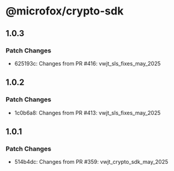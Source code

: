 # @microfox/crypto-sdk

## 1.0.3

### Patch Changes

- 625193c: Changes from PR #416: vwjt_sls_fixes_may_2025

## 1.0.2

### Patch Changes

- 1c0b6a8: Changes from PR #413: vwjt_sls_fixes_may_2025

## 1.0.1

### Patch Changes

- 514b4dc: Changes from PR #359: vwjt_crypto_sdk_may_2025
